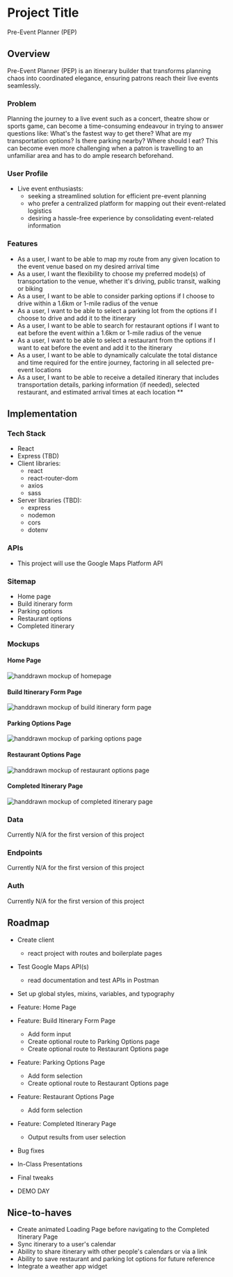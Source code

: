 # Project Title
Pre-Event Planner (PEP)

## Overview
Pre-Event Planner (PEP) is an itinerary builder that transforms planning chaos into coordinated elegance, ensuring patrons reach their live events seamlessly. 

### Problem

Planning the journey to a live event such as a concert, theatre show or sports game, can become a time-consuming endeavour in trying to answer questions like: What's the fastest way to get there? What are my transportation options? Is there parking nearby? Where should I eat? This can become even more challenging when a patron is travelling to an unfamiliar area and has to do ample research beforehand.

### User Profile

- Live event enthusiasts:
    - seeking a streamlined solution for efficient pre-event planning
    - who prefer a centralized platform for mapping out their event-related logistics
    - desiring a hassle-free experience by consolidating event-related information

### Features

- As a user, I want to be able to map my route from any given location to the event venue based on my desired arrival time 
- As a user, I want the flexibility to choose my preferred mode(s) of transportation to the venue, whether it's driving, public transit, walking or biking
- As a user, I want to be able to consider parking options if I choose to drive within a 1.6km or 1-mile radius of the venue
- As a user, I want to be able to select a parking lot from the options if I choose to drive and add it to the itinerary
- As a user, I want to be able to search for restaurant options if I want to eat before the event within a 1.6km or 1-mile radius of the venue
- As a user, I want to be able to select a restaurant from the options if I want to eat before the event and add it to the itinerary
- As a user, I want to be able to dynamically calculate the total distance and time required for the entire journey, factoring in all selected pre-event locations
- As a user, I want to be able to receive a detailed itinerary that includes transportation details, parking information (if needed), selected restaurant, and estimated arrival times at each location **

## Implementation

### Tech Stack

- React
- Express (TBD)
- Client libraries:
    - react
    - react-router-dom
    - axios
    - sass
- Server libraries (TBD):
    - express
    - nodemon
    - cors
    - dotenv

### APIs

- This project will use the Google Maps Platform API

### Sitemap

- Home page
- Build itinerary form
- Parking options
- Restaurant options 
- Completed itinerary

### Mockups 

#### Home Page
![handdrawn mockup of homepage](/assets/readme/HomePage.jpg)

#### Build Itinerary Form Page
![handdrawn mockup of build itinerary form page](/assets/readme/BuildItineraryForm.jpg)

#### Parking Options Page
![handdrawn mockup of parking options page](/assets/readme/ParkingOptions.jpg)

#### Restaurant Options Page
![handdrawn mockup of restaurant options page](/assets/readme/RestaurantOptions.jpg)

#### Completed Itinerary Page
![handdrawn mockup of completed itinerary page](/assets/readme/CompletedItinerary.jpg)

### Data

Currently N/A for the first version of this project

### Endpoints

Currently N/A for the first version of this project

### Auth

Currently N/A for the first version of this project

## Roadmap

- Create client
    - react project with routes and boilerplate pages

- Test Google Maps API(s)
    - read documentation and test APIs in Postman

- Set up global styles, mixins, variables, and typography

- Feature: Home Page

- Feature: Build Itinerary Form Page
    - Add form input
    - Create optional route to Parking Options page
    - Create optional route to Restaurant Options page

- Feature: Parking Options Page
    - Add form selection
    - Create optional route to Restaurant Options page

- Feature: Restaurant Options Page
    - Add form selection

- Feature: Completed Itinerary Page
    - Output results from user selection

- Bug fixes

- In-Class Presentations

- Final tweaks

- DEMO DAY

## Nice-to-haves

- Create animated Loading Page before navigating to the Completed Itinerary Page
- Sync itinerary to a user's calendar 
- Ability to share itinerary with other people's calendars or via a link
- Ability to save restaurant and parking lot options for future reference
- Integrate a weather app widget